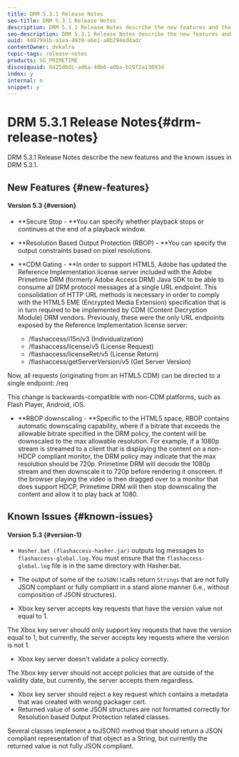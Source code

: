 ```yaml
---
title: DRM 5.3.1 Release Notes
seo-title: DRM 5.3.1 Release Notes
description: DRM 5.3.1 Release Notes describe the new features and the known issues in DRM 5.3.1.
seo-description: DRM 5.3.1 Release Notes describe the new features and the known issues in DRM 5.3.1.
uuid: 4487991b-a1ea-4939-a6e1-a0b294ed4adc
contentOwner: dekalra
topic-tags: release-notes
products: SG_PRIMETIME
discoiquuid: 8425d0dc-ad6a-40b6-a0ba-b29f2a13693d
index: y
internal: n
snippet: y
---
```


# DRM 5.3.1 Release Notes{#drm-release-notes}

DRM 5.3.1 Release Notes describe the new features and the known issues in DRM 5.3.1.

## New Features {#new-features}

#### Version 5.3 {#version}

* **Secure Stop - **You can specify whether playback stops or continues at the end of a playback window.
* **Resolution Based Output Protection (RBOP) - **You can specify the output constraints based on pixel resolutions.
* **CDM Gating - **In order to support HTML5, Adobe has updated the Reference Implementation license server included with the Adobe Primetime DRM (formerly Adobe Access DRM) Java SDK to be able to consume all DRM protocol messages at a single URL endpoint. This consolidation of HTTP URL methods is necessary in order to comply with the HTML5 EME (Encrypted Media Extension) specification that is in turn required to be implemented by CDM (Content Decryption Module) DRM vendors. Previously, these were the only URL endpoints exposed by the Reference Implementation license server:

    * /flashaccess/i15n/v3 (Individualization)
    * /flashaccess/license/v5 (License Request)
    * /flashaccess/licenseRet/v5 (License Return)
    * /flashaccess/getServerVersion/v5 (Get Server Version)

Now, all requests (originating from an HTML5 CDM) can be directed to a single endpoint: /req

This change is backwards-compatible with non-CDM platforms, such as Flash Player, Android, iOS.

* **RBOP downscaling - **Specific to the HTML5 space, RBOP contains automatic downscaling capability, where if a bitrate that exceeds the allowable bitrate specified in the DRM policy, the content will be downscaled to the max allowable resolution. For example, if a 1080p stream is streamed to a client that is displaying the content on a non-HDCP compliant monitor, the DRM policy may indicate that the max resolution should be 720p. Primetime DRM will decode the 1080p stream and then downscale it to 720p before rendering it onscreen. If the browser playing the video is then dragged over to a monitor that does support HDCP, Primetime DRM will then stop downscaling the content and allow it to play back at 1080.

## Known Issues {#known-issues}

#### Version 5.3 {#version-1}

* `Hasher.bat (flashaccess-hasher.jar)` outputs log messages to `flashaccess-global.log.`You must ensure that the `flashaccess-global.log` file is in the same directory with Hasher.bat.

* The output of some of the `toJSON()`calls return `Strings` that are not fully JSON compliant or fully compliant in a stand alone manner (i.e., without composition of JSON structures).

* Xbox key server accepts key requests that have the version value not equal to 1.

The Xbox key server should only support key requests that have the version equal to 1, but currently, the server accepts key requests where the version is not 1.

* Xbox key server doesn't validate a policy correctly.

The Xbox key server should not accept policies that are outside of the validity date, but currently, the server accepts them regardless.

* Xbox key server should reject a key request which contains a metadata that was created with wrong packager cert.
* Returned value of some JSON structures are not formatted correctly for Resolution based Output Protection related classes.

Several classes implement a toJSON() method that should return a JSON compliant representation of that object as a String, but currently the returned value is not fully JSON compliant.
